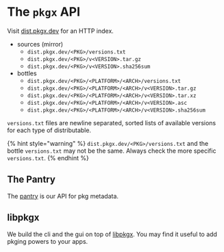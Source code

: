 # The `pkgx` API

Visit [dist.pkgx.dev](https://dist.pkgx.dev) for an HTTP index.

* sources (mirror)
  * `dist.pkgx.dev/<PKG>/versions.txt`
  * `dist.pkgx.dev/<PKG>/v<VERSION>.tar.gz`
  * `dist.pkgx.dev/<PKG>/v<VERSION>.sha256sum`
* bottles
  * `dist.pkgx.dev/<PKG>/<PLATFORM>/<ARCH>/versions.txt`
  * `dist.pkgx.dev/<PKG>/<PLATFORM>/<ARCH>/v<VERSION>.tar.gz`
  * `dist.pkgx.dev/<PKG>/<PLATFORM>/<ARCH>/v<VERSION>.tar.xz`
  * `dist.pkgx.dev/<PKG>/<PLATFORM>/<ARCH>/v<VERSION>.asc`
  * `dist.pkgx.dev/<PKG>/<PLATFORM>/<ARCH>/v<VERSION>.sha256sum`

`versions.txt` files are newline separated, sorted lists of available versions
for each type of distributable.

{% hint style="warning" %}
`dist.pkgx.dev/<PKG>/versions.txt` and the bottle `versions.txt` may not be
the same. Always check the more specific `versions.txt`.
{% endhint %}


## The Pantry

The [pantry] is our API for pkg metadata.


## libpkgx

We build the cli and the gui on top of [libpkgx]. You may find it useful to
add pkging powers to your apps.


[pantry]: https://github.com/pkxdev/pantry
[libpkgx]: https://github.com/pkxdev/lib
